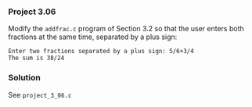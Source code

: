 ### Project 3.06
Modify the `addfrac.c` program of Section 3.2 so that the user enters both
fractions at the same time, separated by a plus sign:

```
Enter two fractions separated by a plus sign: 5/6+3/4
The sum is 38/24
```

### Solution
See `project_3_06.c`